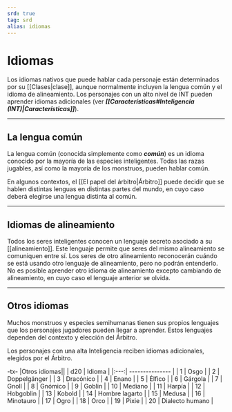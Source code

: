 ```yaml
---
srd: true
tag: srd
alias: idiomas
---
```

# Idiomas

Los idiomas nativos que puede hablar cada personaje están determinados por su [[Clases|clase]], aunque normalmente incluyen la lengua común y el idioma de alineamiento. Los personajes con un alto nivel de INT pueden aprender idiomas adicionales (ver **_[[Características#Inteligencia (INT)|Características]]_**).

---

## La lengua común

La lengua común (conocida simplemente como **_común_**) es un idioma conocido por la mayoría de las especies inteligentes. Todas las razas jugables, así como la mayoría de los monstruos, pueden hablar común.

En algunos contextos, el [[El papel del árbitro|Árbitro]] puede decidir que se hablen distintas lenguas en distintas partes del mundo, en cuyo caso deberá elegirse una lengua distinta al común.

---

## Idiomas de alineamiento

Todos los seres inteligentes conocen un lenguaje secreto asociado a su [[alineamiento]]. Este lenguaje permite que seres del mismo alineamiento se comuniquen entre sí. Los seres de otro alineamiento reconocerán cuándo se está usando otro lenguaje de alineamiento, pero no podrán entenderlo. No es posible aprender otro idioma de alineamiento excepto cambiando de alineamiento, en cuyo caso el lenguaje anterior se olvida.

---

## Otros idiomas

Muchos monstruos y especies semihumanas tienen sus propios lenguajes que los personajes jugadores pueden llegar a aprender. Estos lenguajes dependen del contexto y elección del Árbitro.

Los personajes con una alta Inteligencia reciben idiomas adicionales, elegidos por el Árbitro.

-tx-
|Otros idiomas||
| d20 | Idioma          |
|:---:| --------------- |
|  1  | Osgo            |
|  2  | Doppelgänger    |
|  3  | Dracónico       | 
|  4  | Enano           |
|  5  | Élfico          |
|  6  | Gárgola         |
|  7  | Gnoll           |
|  8  | Gnómico         |
|  9  | Goblin          |
| 10  | Mediano         |
| 11  | Harpía          |
| 12  | Hobgoblin       |
| 13  | Kobold          |
| 14  | Hombre lagarto  |
| 15  | Medusa          |
| 16  | Minotauro       |
| 17  | Ogro            |
| 18  | Orco            |
| 19  | Pixie           |
| 20  | Dialecto humano |
